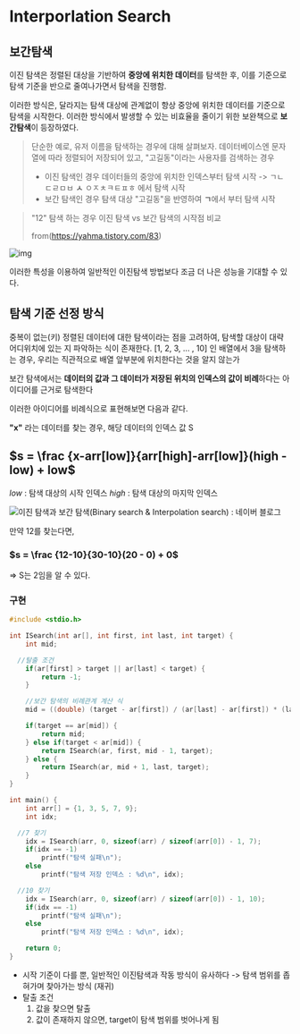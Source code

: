 # Interporlation Search

## 보간탐색

이진 탐색은 정렬된 대상을 기반하여 **중앙에 위치한 데이터**를 탐색한 후, 이를 기준으로 탐색 기준을 반으로 줄여나가면서 탐색을 진행함.

이러한 방식은, 달라지는 탐색 대상에 관계없이 항상 중앙에 위치한 데이터를 기준으로 탐색을 시작한다.
이러한 방식에서 발생할 수 있는 비효율을 줄이기 위한 보완책으로 **보간탐색**이 등장하였다.

>  단순한 예로, 유저 이름을 탐색하는 경우에 대해 살펴보자.
> 데이터베이스엔 문자열에 따라 정렬되어 저장되어 있고, "고길동"이라는 사용자를 검색하는 경우
>
> - 이진 탐색인 경우
>   데이터들의 중앙에 위치한 인덱스부터 탐색 시작 -> ㄱㄴㄷㄹㅁㅂ **ㅅ** ㅇㅈㅊㅋㅌㅍㅎ 에서 탐색 시작
> - 보간 탐색인 경우
>   탐색 대상 "고길동"을 반영하여 **ㄱ**에서 부터 탐색 시작

> "12" 탐색 하는 경우
> 이진 탐색 vs 보간 탐색의 시작점 비교
>
> from(https://yahma.tistory.com/83)

![img](https://t1.daumcdn.net/cfile/tistory/2420A546574C427329)

이러한 특성을 이용하여 일반적인 이진탐색 방법보다 조금 더 나은 성능을 기대할 수 있다.



## 탐색 기준 선정 방식

중복이 없는(키) 정렬된 데이터에 대한 탐색이라는 점을 고려하여, 탐색할 대상이 대략 어디위치에 있는 지 파악하는 식이 존재한다.
[1, 2, 3, ... , 10] 인 배열에서 3을 탐색하는 경우, 우리는 직관적으로 배열 앞부분에 위치한다는 것을 알지 않는가

보간 탐색에서는 **데이터의 값과 그 데이터가 저장된 위치의 인덱스의 값이 비례**하다는 아이디어를 근거로 탐색한다

이러한 아이디어를 비례식으로 표현해보면 다음과 같다.

**"x"** 라는 데이터를 찾는 경우, 해당 데이터의 인덱스 값 S

## $s = \frac {x-arr[low]}{arr[high]-arr[low]}(high - low) + low$

$low$ : 탐색 대상의 시작 인덱스
$high$ : 탐색 대상의 마지막 인덱스

![이진 탐색과 보간 탐색(Binary search & Interpolation search) : 네이버 블로그](https://mblogthumb-phinf.pstatic.net/20160828_176/qkfdjq451_1472383102757KYPDj_JPEG/%BA%B8%B0%A31.JPG?type=w800)

만약 12를 찾는다면,

### $s = \frac {12-10}{30-10}(20 - 0) + 0$

=> S는 2임을 알 수 있다.

### 구현

```C
#include <stdio.h>

int ISearch(int ar[], int first, int last, int target) {
    int mid;

  //탈출 조건
    if(ar[first] > target || ar[last] < target) {
        return -1;
    }

    //보간 탐색의 비례관계 계산 식
    mid = ((double) (target - ar[first]) / (ar[last] - ar[first]) * (last - first)) + first;

    if(target == ar[mid]) {
        return mid;
    } else if(target < ar[mid]) {
        return ISearch(ar, first, mid - 1, target);
    } else {
        return ISearch(ar, mid + 1, last, target);
    }
}

int main() {
    int arr[] = {1, 3, 5, 7, 9};
    int idx;

  //7 찾기
    idx = ISearch(arr, 0, sizeof(arr) / sizeof(arr[0]) - 1, 7);
    if(idx == -1)
        printf("탐색 실패\n");
    else
        printf("탐색 저장 인덱스 : %d\n", idx);

  //10 찾기
    idx = ISearch(arr, 0, sizeof(arr) / sizeof(arr[0]) - 1, 10);
    if(idx == -1)
        printf("탐색 실패\n");
    else
        printf("탐색 저장 인덱스 : %d\n", idx);

    return 0;
}
```

- 시작 기준이 다를 뿐, 일반적인 이진탐색과 작동 방식이 유사하다
  -> 탐색 범위를 좁혀가며 찾아가는 방식 (재귀)
- 탈출 조건
  1. 값을 찾으면 탈출
  2. 값이 존재하지 않으면, target이 탐색 범위를 벗어나게 됨